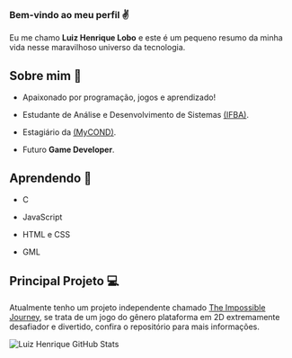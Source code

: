 ### Bem-vindo ao meu perfil ✌️  
  

Eu me chamo __Luiz Henrique Lobo__ e este é um pequeno
resumo da minha vida nesse maravilhoso universo da tecnologia.

## Sobre mim 👦   
  

* Apaixonado por programação, jogos e aprendizado!

* Estudante de Análise e Desenvolvimento de Sistemas [(IFBA)](https://portal.ifba.edu.br/).

* Estagiário da [(MyCOND)](https://mycond.com.br/).

* Futuro __Game Developer__.

## Aprendendo 📘  

* C

* JavaScript

* HTML e CSS

* GML

## Principal Projeto 💻  

Atualmente tenho um projeto independente chamado [The Impossible Journey](https://github.com/LuizHenriqueLobo1/The-Impossible-Journey), se trata de um jogo do gênero plataforma em 2D extremamente
desafiador e divertido, confira o repositório para mais informações.  
  
  

![Luiz Henrique GitHub Stats](https://github-readme-stats.vercel.app/api?username=luizhenriquelobo1&show_icons=true)

<!--
**LuizHenriqueLobo1/luizhenriquelobo1** is a ✨ _special_ ✨ repository because its `README.md` (this file) appears on your GitHub profile.

Here are some ideas to get you started:

- 🔭 I’m currently working on ...
- 🌱 I’m currently learning ...
- 👯 I’m looking to collaborate on ...
- 🤔 I’m looking for help with ...
- 💬 Ask me about ...
- 📫 How to reach me: ...
- 😄 Pronouns: ...
- ⚡ Fun fact: ...
-->
